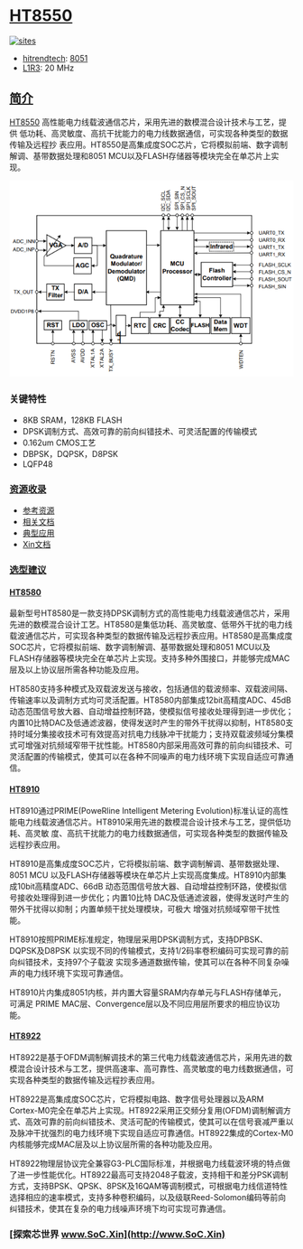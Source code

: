 ﻿# [HT8550](https://github.com/SoCXin/HT8550)

[![sites](http://182.61.61.133/link/resources/SoC.png)](http://www.SoC.Xin)

* [hitrendtech](http://www.hitrendtech.com/): [8051](https://github.com/SoCXin/8051)
* [L1R3](https://github.com/SoCXin/Level): 20 MHz

## [简介](https://github.com/SoCXin/HT8550/wiki)

[HT8550](https://github.com/SoCXin/HT8550) 高性能电力线载波通信芯片，采用先进的数模混合设计技术与工艺，提供
低功耗、高灵敏度、高抗干扰能力的电力线数据通信，可实现各种类型的数据传输及远程抄
表应用。HT8550是高集成度SOC芯片，它将模拟前端、数字调制解调、基带数据处理和8051
MCU以及FLASH存储器等模块完全在单芯片上实现。

[![sites](docs/HT8550.png)](http://www.chipsea.com/8-bit-pd-mcu/HT8550.html)

### 关键特性

* 8KB SRAM，128KB FLASH
* DPSK调制方式、高效可靠的前向纠错技术、可灵活配置的传输模式
* 0.162um CMOS工艺
* DBPSK，DQPSK，D8PSK
* LQFP48


### [资源收录](https://github.com/SoCXin)

* [参考资源](src/)
* [相关文档](docs/)
* [典型应用](project/)
* [Xin文档](https://docs.soc.xin/HT8550)

### [选型建议](https://github.com/SoCXin)

#### [HT8580](https://www.hitrendtech.com/list_product/41)

最新型号HT8580是一款支持DPSK调制方式的高性能电力线载波通信芯片，采用先进的数模混合设计工艺。HT8580是集低功耗、高灵敏度、低带外干扰的电力线载波通信芯片，可实现各种类型的数据传输及远程抄表应用。HT8580是高集成度SOC芯片，它将模拟前端、数字调制解调、基带数据处理和8051 MCU以及FLASH存储器等模块完全在单芯片上实现。支持多种外围接口，并能够完成MAC层及以上协议层所需各种功能及应用。

HT8580支持多种模式及双载波发送与接收，包括通信的载波频率、双载波间隔、传输速率以及调制方式均可灵活配置。HT8580内部集成12bit高精度ADC、45dB动态范围信号放大器、自动增益控制环路，使模拟信号接收处理得到进一步优化；内置10比特DAC及低通滤波器，使得发送时产生的带外干扰得以抑制，HT8580支持时域分集接收技术可有效提高对抗电力线脉冲干扰能力；支持双载波频域分集模式可增强对抗频域窄带干扰性能。HT8580内部采用高效可靠的前向纠错技术、可灵活配置的传输模式，使其可以在各种不同噪声的电力线环境下实现自适应可靠通信。

#### [HT8910](https://www.hitrendtech.com/list_product/40)

HT8910通过PRIME(PoweRline Intelligent Metering Evolution)标准认证的高性能电力线载波通信芯片。HT8910采用先进的数模混合设计技术与工艺，提供低功耗、高灵敏 度、高抗干扰能力的电力线数据通信，可实现各种类型的数据传输及远程抄表应用。

HT8910是高集成度SOC芯片，它将模拟前端、数字调制解调、基带数据处理、8051 MCU 以及FLASH存储器等模块在单芯片上实现高度集成。HT8910内部集成10bit高精度ADC、66dB 动态范围信号放大器、自动增益控制环路，使模拟信号接收处理得到进一步优化；内置10比特 DAC及低通滤波器，使得发送时产生的带外干扰得以抑制；内置单频干扰处理模块，可极大 增强对抗频域窄带干扰性能。

HT8910按照PRIME标准规定，物理层采用DPSK调制方式，支持DPBSK、DQPSK及D8PSK 以实现不同的传输模式，支持1/2码率卷积编码可实现可靠的前向纠错技术，支持97个子载波 实现多通道数据传输，使其可以在各种不同复杂噪声的电力线环境下实现可靠通信。

HT8910片内集成8051内核，并内置大容量SRAM内存单元与FLASH存储单元，可满足 PRIME MAC层、Convergence层以及不同应用层所要求的相应协议功能。

#### [HT8922](https://www.hitrendtech.com/list_product/39)

HT8922是基于OFDM调制解调技术的第三代电力线载波通信芯片，采用先进的数模混合设计技术与工艺，提供高速率、高可靠性、高灵敏度的电力线数据通信，可实现各种类型的数据传输及远程抄表应用。

HT8922是高集成度SOC芯片，它将模拟电路、数字信号处理器以及ARM Cortex-M0完全在单芯片上实现。HT8922采用正交频分复用(OFDM)调制解调方式、高效可靠的前向纠错技术、灵活可配的传输模式，使其可以在信号衰减严重以及脉冲干扰强烈的电力线环境下实现自适应可靠通信。HT8922集成的Cortex-M0内核能够完成MAC层及以上协议层所需的各种功能及应用。

HT8922物理层协议完全兼容G3-PLC国际标准，并根据电力线载波环境的特点做了进一步性能优化。HT8922最高可支持2048子载波，支持相干和差分PSK调制方式，支持BPSK、QPSK、8PSK及16QAM等调制模式，可根据电力线信道特性选择相应的速率模式，支持多种卷积编码，以及级联Reed-Solomon编码等前向纠错技术，使其在复杂的电力线噪声环境下均可实现可靠通信。

### [探索芯世界 www.SoC.Xin](http://www.SoC.Xin)
